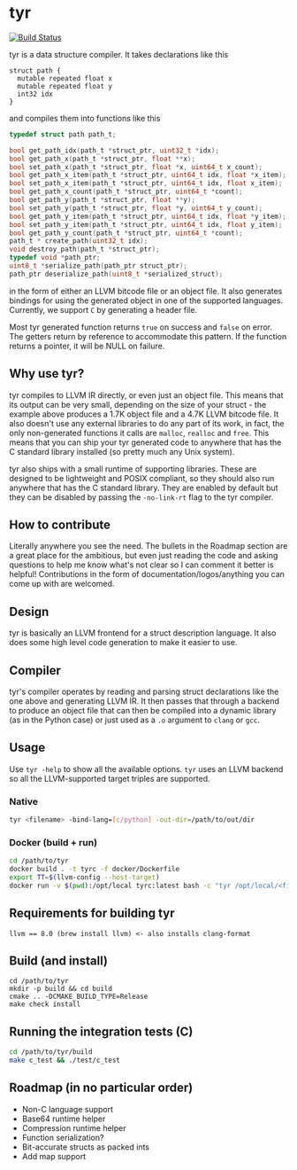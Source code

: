 # tyr
[![Build Status](https://travis-ci.org/bzcheeseman/tyr.svg?branch=master)](https://travis-ci.org/bzcheeseman/tyr)

tyr is a data structure compiler. It takes declarations like this
```
struct path {
  mutable repeated float x
  mutable repeated float y
  int32 idx
}
```
and compiles them into functions like this
```c
typedef struct path path_t;

bool get_path_idx(path_t *struct_ptr, uint32_t *idx);
bool get_path_x(path_t *struct_ptr, float **x);
bool set_path_x(path_t *struct_ptr, float *x, uint64_t x_count);
bool get_path_x_item(path_t *struct_ptr, uint64_t idx, float *x_item);
bool set_path_x_item(path_t *struct_ptr, uint64_t idx, float x_item);
bool get_path_x_count(path_t *struct_ptr, uint64_t *count);
bool get_path_y(path_t *struct_ptr, float **y);
bool set_path_y(path_t *struct_ptr, float *y, uint64_t y_count);
bool get_path_y_item(path_t *struct_ptr, uint64_t idx, float *y_item);
bool set_path_y_item(path_t *struct_ptr, uint64_t idx, float y_item);
bool get_path_y_count(path_t *struct_ptr, uint64_t *count);
path_t * create_path(uint32_t idx);
void destroy_path(path_t *struct_ptr);
typedef void *path_ptr;
uint8_t *serialize_path(path_ptr struct_ptr);
path_ptr deserialize_path(uint8_t *serialized_struct);
```
in the form of either an LLVM bitcode file or an object file. It also generates bindings 
for using the generated  object in one of the supported languages. Currently, we support 
`C` by generating a header file.

Most tyr generated function returns `true` on success and `false` on error. The getters return by 
reference to accommodate this pattern. If the function returns a pointer, it will be NULL on failure.

## Why use tyr?
tyr compiles to LLVM IR directly, or even just an object file. This means that its output
can be very small, depending on the size of your struct - the example above produces a 1.7K 
object file and a 4.7K LLVM bitcode file. It also doesn't use any external libraries to do 
any part of its work, in fact, the only non-generated functions it calls are `malloc`, `realloc` 
and `free`. This means that you can ship your tyr generated code to anywhere that has the C 
standard library installed (so pretty much any Unix system).

tyr also ships with a small runtime of supporting libraries. These are designed to be lightweight
and POSIX compliant, so they should also run anywhere that has the C standard library. They are
enabled by default but they can be disabled by passing the `-no-link-rt` flag to the tyr compiler.

## How to contribute
Literally anywhere you see the need. The bullets in the Roadmap section are a great place
for the ambitious, but even just reading the code and asking questions to help me know what's not
clear so I can comment it better is helpful! Contributions in the form of 
documentation/logos/anything you can come up with are welcomed.

## Design
tyr is basically an LLVM frontend for a struct description language. It also does some high level 
code generation to make it easier to use.

## Compiler
tyr's compiler operates by reading and parsing struct declarations like the one above
and generating LLVM IR. It then passes that through a backend to produce an object file
that can then be compiled into a dynamic library (as in the Python case) or just used
as a `.o` argument to `clang` or `gcc`.

## Usage
Use `tyr -help` to show all the available options. `tyr` uses an LLVM backend so all the LLVM-supported target triples
are supported.

### Native
```bash
tyr <filename> -bind-lang=[c/python] -out-dir=/path/to/out/dir
```

### Docker (build + run)
```bash
cd /path/to/tyr
docker build . -t tyrc -f docker/Dockerfile
export TT=$(llvm-config --host-target)
docker run -v $(pwd):/opt/local tyrc:latest bash -c "tyr /opt/local/<filename> -bind-lang=[c/python] -target-triple=${TT}"
```

## Requirements for building tyr
```
llvm == 8.0 (brew install llvm) <- also installs clang-format
```

## Build (and install)
```
cd /path/to/tyr
mkdir -p build && cd build
cmake .. -DCMAKE_BUILD_TYPE=Release
make check install
```

## Running the integration tests (C)
```bash
cd /path/to/tyr/build
make c_test && ./test/c_test
```

## Roadmap (in no particular order)
- Non-C language support
- Base64 runtime helper
- Compression runtime helper
- Function serialization?
- Bit-accurate structs as packed ints
- Add map support
